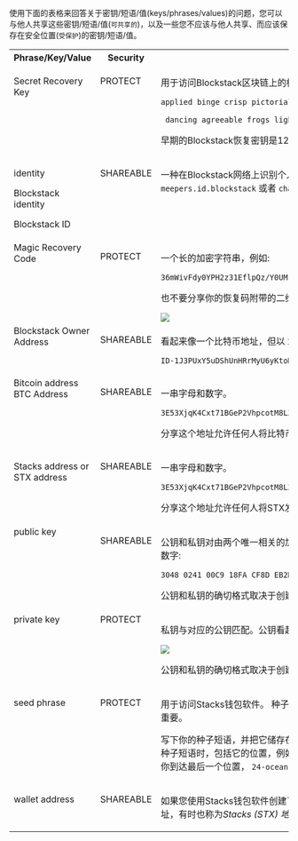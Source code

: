 
使用下面的表格来回答关于密钥/短语/值(keys/phrases/values)的问题，您可以与他人共享这些密钥/短语/值(`可共享的`)，以及一些您不应该与他人共享、而应该保存在安全位置(`受保护`)的密钥/短语/值。

<table class="uk-table-small uk-table-striped uk-overflow-auto">
   <tr valign="top">
      <th class="uk-width-large">Phrase/Key/Value</th>
      <th>Security</th>
      <th class="uk-width-medium">Description</th>
   </tr>
   <tr valign="top">
      <td>
         <p>Secret Recovery Key</p>
      </td>
      <td><p>PROTECT</p></td>
      <td>
         <p>用于访问Blockstack区块链上的标识。一个24字的单词序列，例如: </p>
         <p><code>applied binge crisp pictorial fiery</code>
         </p><p><code> dancing agreeable frogs light finish ping apple</code></p>
         <p>早期的Blockstack恢复密钥是12个单词的序列。</p>
      </td>
   </tr>
   <tr valign="top">
      <td>
         <p>identity</p>
         <p>Blockstack identity</p>
         <p>Blockstack ID</p>
         </td>
      <td><p>SHAREABLE</p></td>
      <td>
         <p>一种在Blockstack网络上识别个人或组织的方法。一个身份标示是唯一的， <code>meepers.id.blockstack</code> 或者 <code>chad.id</code> 是两个ID的例子。</p>
      </td>
   </tr>
   <tr valign="top">
      <td>Magic Recovery Code</td>
      <td><p>PROTECT</p></td>
      <td><p>一个长的加密字符串，例如:</p> <p> <code>36mWivFdy0YPH2z31EflpQz/Y0UMrOrJ++lH=0EI7c3mop2JuRBm5WXxSTazJsUjOA...</code></p> <p>也不要分享你的恢复码附带的二维码。这是一个二维码:</p> <img src="/org/images/qr-code.png"/>
      </td>
   </tr>
   <tr valign="top">
      <td>Blockstack Owner Address</td>
      <td><p>SHAREABLE</p></td>
      <td>
      <p>看起来像一个比特币地址，但以 <code>ID</code> 开头，例如:</p> <p><code>ID-1J3PUxY5uDShUnHRrMyU6yKtoHEUPhKULs</code></p>
       </td>
   </tr>
   <tr valign="top">
      <td>Bitcoin address
         BTC Address
      </td>
      <td><p>SHAREABLE</p></td>
      <td><p>一串字母和数字。</p>
    <p><code>3E53XjqK4Cxt71BGeP2VhpcotM8LZ853C8</code></p>
        <p>分享这个地址允许任何人将比特币发送到该地址。</p>
      </td>
   </tr>
   <tr valign="top">
      <td><p>Stacks address or STX address</p>
      </td>
      <td><p>SHAREABLE</p></td>
      <td>
       <p>一串字母和数字。</p> <p><code>3E53XjqK4Cxt71BGeP2VhpcotM8LZ853C8</code></p> <p>分享这个地址允许任何人将STX发送到该地址。</p>
      </td>
   </tr>
   <tr valign="top">
      <td>public key</td>
      <td><p>SHAREABLE</p></td>
      <td><p>公钥和私钥对由两个唯一相关的加密密钥组成。它看起来像一长串随机的字母和数字:</p>
         <p><code>3048 0241 00C9 18FA CF8D EB2D EFD5 FD37 89B9 E069 EA97 FC20 …</code></p>
      <p>公钥和私钥的确切格式取决于创建它们所用的软件。</p>
      </td>
   </tr>
   <tr valign="top">
      <td>private key</td>
      <td>PROTECT</td>
      <td><p>私钥与对应的公钥匹配。公钥看起来也像一串字母和数字:</p>
      <img src="/org/images/private.png"/>
         <p>公钥和私钥的确切格式取决于创建它们所用的软件。</p>
      </td>
   </tr>
   <tr valign="top">
      <td>
         <p>seed phrase</p>
      </td>
      <td><p>PROTECT</p></td>
      <td>
         <p>用于访问Stacks钱包软件。 种子短语由24个单词组成。<em>单词及其位置顺序</em>都很重要。</p><p>写下你的种子短语，并把它储存在一个安全的地方，比如一个保险箱。当你写下种子短语时，包括它的位置，例如，<code>1-frog, 2-horse, 3-building</code> 等等，直到你到达最后一个位置， <code>24-ocean</code>.</p>
      </td>
   </tr>
      <tr valign="top">
      <td>
         <p>wallet address</p>
      </td>
      <td><p>SHAREABLE</p></td>
      <td>
       <p>
         如果您使用Stacks钱包软件创建了一个纯软件钱包，该钱包有一个单独的STX地址，有时也称为<em>Stacks (STX) 地址。</em>。用<em>种子短语</em>您访问一个软件钱包。
       </p>
      </td>
   </tr>
</table>

